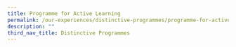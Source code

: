 ```yaml
---
title: Programme for Active Learning
permalink: /our-experiences/distinctive-programmes/programme-for-active-learning/
description: ""
third_nav_title: Distinctive Programmes
---
```

